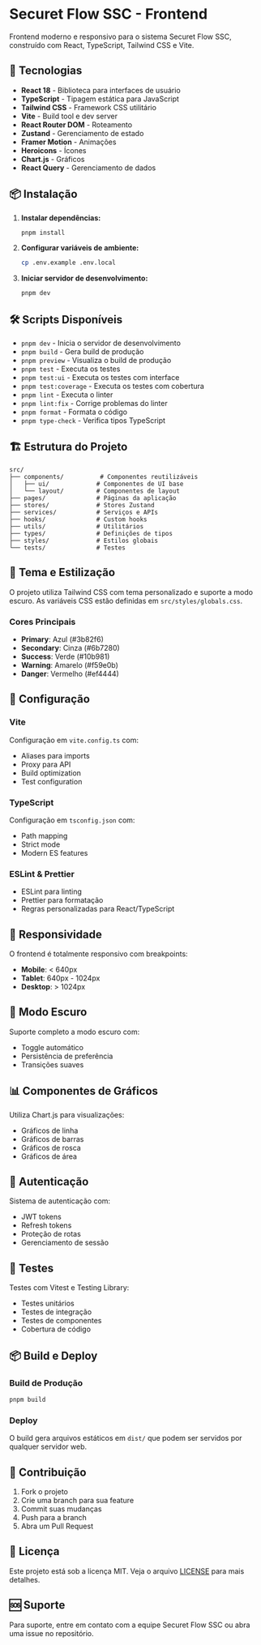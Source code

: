 # Securet Flow SSC - Frontend

Frontend moderno e responsivo para o sistema Securet Flow SSC, construído com React, TypeScript, Tailwind CSS e Vite.

## 🚀 Tecnologias

- **React 18** - Biblioteca para interfaces de usuário
- **TypeScript** - Tipagem estática para JavaScript
- **Tailwind CSS** - Framework CSS utilitário
- **Vite** - Build tool e dev server
- **React Router DOM** - Roteamento
- **Zustand** - Gerenciamento de estado
- **Framer Motion** - Animações
- **Heroicons** - Ícones
- **Chart.js** - Gráficos
- **React Query** - Gerenciamento de dados

## 📦 Instalação

1. **Instalar dependências:**
   ```bash
   pnpm install
   ```

2. **Configurar variáveis de ambiente:**
   ```bash
   cp .env.example .env.local
   ```

3. **Iniciar servidor de desenvolvimento:**
   ```bash
   pnpm dev
   ```

## 🛠️ Scripts Disponíveis

- `pnpm dev` - Inicia o servidor de desenvolvimento
- `pnpm build` - Gera build de produção
- `pnpm preview` - Visualiza o build de produção
- `pnpm test` - Executa os testes
- `pnpm test:ui` - Executa os testes com interface
- `pnpm test:coverage` - Executa os testes com cobertura
- `pnpm lint` - Executa o linter
- `pnpm lint:fix` - Corrige problemas do linter
- `pnpm format` - Formata o código
- `pnpm type-check` - Verifica tipos TypeScript

## 🏗️ Estrutura do Projeto

```
src/
├── components/          # Componentes reutilizáveis
│   ├── ui/             # Componentes de UI base
│   └── layout/         # Componentes de layout
├── pages/              # Páginas da aplicação
├── stores/             # Stores Zustand
├── services/           # Serviços e APIs
├── hooks/              # Custom hooks
├── utils/              # Utilitários
├── types/              # Definições de tipos
├── styles/             # Estilos globais
└── tests/              # Testes
```

## 🎨 Tema e Estilização

O projeto utiliza Tailwind CSS com tema personalizado e suporte a modo escuro. As variáveis CSS estão definidas em `src/styles/globals.css`.

### Cores Principais
- **Primary**: Azul (#3b82f6)
- **Secondary**: Cinza (#6b7280)
- **Success**: Verde (#10b981)
- **Warning**: Amarelo (#f59e0b)
- **Danger**: Vermelho (#ef4444)

## 🔧 Configuração

### Vite
Configuração em `vite.config.ts` com:
- Aliases para imports
- Proxy para API
- Build optimization
- Test configuration

### TypeScript
Configuração em `tsconfig.json` com:
- Path mapping
- Strict mode
- Modern ES features

### ESLint & Prettier
- ESLint para linting
- Prettier para formatação
- Regras personalizadas para React/TypeScript

## 📱 Responsividade

O frontend é totalmente responsivo com breakpoints:
- **Mobile**: < 640px
- **Tablet**: 640px - 1024px
- **Desktop**: > 1024px

## 🌙 Modo Escuro

Suporte completo a modo escuro com:
- Toggle automático
- Persistência de preferência
- Transições suaves

## 📊 Componentes de Gráficos

Utiliza Chart.js para visualizações:
- Gráficos de linha
- Gráficos de barras
- Gráficos de rosca
- Gráficos de área

## 🔐 Autenticação

Sistema de autenticação com:
- JWT tokens
- Refresh tokens
- Proteção de rotas
- Gerenciamento de sessão

## 🧪 Testes

Testes com Vitest e Testing Library:
- Testes unitários
- Testes de integração
- Testes de componentes
- Cobertura de código

## 📦 Build e Deploy

### Build de Produção
```bash
pnpm build
```

### Deploy
O build gera arquivos estáticos em `dist/` que podem ser servidos por qualquer servidor web.

## 🤝 Contribuição

1. Fork o projeto
2. Crie uma branch para sua feature
3. Commit suas mudanças
4. Push para a branch
5. Abra um Pull Request

## 📄 Licença

Este projeto está sob a licença MIT. Veja o arquivo [LICENSE](../LICENSE) para mais detalhes.

## 🆘 Suporte

Para suporte, entre em contato com a equipe Securet Flow SSC ou abra uma issue no repositório. 